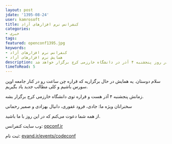 ```yaml
---
layout: post
jdate: '1395-08-24'
user: kamrosoft
title: کنفرانس نرم افزارهای آزاد
categories:
- خبری
tags:
featured: openconf1395.jpg
keywords:
- کنفرانس نرم افزارهای آزاد
- همایش نرم افزارهای آزاد
description: همایش نرم افزار های آزاد در روز پنجشنبه ۴ آذر در دانشگاه خارزمی کرج برگزار خواهد شد.
timeToRead: 5
---
```


سلام دوستان. یه همایش در حال برگزاریه که قراره چن ساعت رو در کنار جامعه اوپن سورس باشیم و کلی مطالب جدید یاد بگیریم.

زمانش پنجشنبه ۴ آذر هست و قراره توی دانشگاه خارزمی کرج برگزار بشه.

سخنرانان ویژه ما: جادی، فرود غفوری، دانیال بهزادی و صمیر رحمانی 

از همه شما دعوت می‌کنم که در این روز با ما باشید.

وب سایت کنفرانس: [opconf.ir](http://opconf.ir)

ثبت نام: [evand.ir/events/codeconf](http://evand.ir/events/codeconf)
